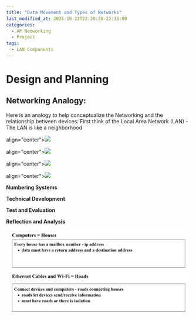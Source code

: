 ```yaml
---
title: "Data Movement and Types of Networks"
last_modified_at: 2025-10-22T22:20:30-22:35:00
categories:
  - AP Networking
  - Project
tags:
  - LAN Components
---
```


# Design and Planning
## Networking Analogy:
<p>Here is an analogy to help conceptualize the Networking and the relationship between devices: 
First think of the Local Area Network (LAN) - The LAN is like a neighborhood
<p> align="center"><img src="(/assets/images/Photo9DataMovementandTypesofNetworks.jpg)" /></p>
align="center"><img src="(/assets/images/Photo10DataMovementandTypesofNetworks.jpg)"/></p>
align="center"><img src="(/assets/images/Photo11DataMovementandTypesofNetworks.jpg)"/></p>
align="center"><img src="(/assets/images/Photo12DataMovementandTypesofNetworks.jpg)"/></p></p>

**Numbering Systems**

**Technical Development**

**Test and Evaluation**

**Reflection and Analysis**
<!-- ...existing code... -->
![Neighborhood diagram 1](/assets/images/Photo9DataMovementandTypesofNetworks.jpg)
<!-- ...existing code... -->